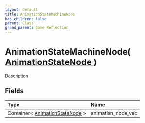 ```yaml
---
layout: default
title: AnimationStateMachineNode
has_children: false
parent: Class
grand_parent: Game Reflection
---
```

# AnimationStateMachineNode( [ AnimationStateNode ](/riftbreaker-wiki/docs/game-reflection/classes/animation_state_node/) )
Description 

## Fields

| Type | Name |
|:----------|:--------------|
| Container< [AnimationStateNode](/riftbreaker-wiki/docs/game-reflection/classes/animation_state_node/) > | animation_node_vec |

